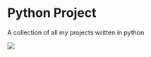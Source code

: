 # Python Project
 A collection of all my projects written in python

![](Gif/ezgif.com-gif-maker.gif)

